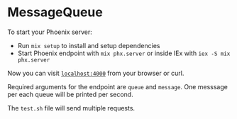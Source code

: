 # MessageQueue

To start your Phoenix server:

  * Run `mix setup` to install and setup dependencies
  * Start Phoenix endpoint with `mix phx.server` or inside IEx with `iex -S mix phx.server`

Now you can visit [`localhost:4000`](http://localhost:4000/receive-message) from your browser or curl.

Required arguments for the endpoint are `queue` and `message`.  One messsage per each queue will be printed per second.

The `test.sh` file will send multiple requests.
